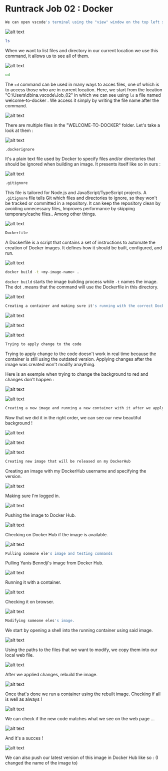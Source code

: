 # Runtrack Job 02 : Docker

```sh
We can open vscode's terminal using the "view" window on the top left side or by pressing the "CTRL+ù" command
```
![alt text](images/vscode_terminal.png)


```sh
ls
```

When we want to list files and directory in our current location we use this command, it allows us to see all of them. 

![alt text](images/ls.png)

```sh
cd
```

The `cd` command can be used in many ways to acces files, one of which is to access those who are in current location. 
Here, we start from the location "C:\Users\dbina\.vscode\Job_02" in which we can see using `ls` a file named welcome-to-docker . We access it simply by writing the file name after the command. 

![alt text](images/cd.png)

There are multiple files in the "WELCOME-TO-DOCKER" folder. Let's take a look at them :

![alt text](images/files_in_project.png)

```sh
.dockerignore 
```
It's a plain text file used by Docker to specify files and/or directories that should be ignored when building an image. It presents itself like so in ours :

 ![alt text](images/dockerignore.png)

 ```sh
 .gitignore
 ```

 This file is tailored for Node.js and JavaScript/TypeScript projects. 
 A `.gitignore` file tells Git which files and directories to ignore, so they won't be tracked or committed in a repository.
 It can keep the repository clean by avoiding unnecessary files, Improves performance by skipping temporary/cache files.. Among other things. 

 ![alt text](images/gitignore.png)

 ```sh
 Dockerfile
 ```

 A Dockerfile is a script that contains a set of instructions to automate the creation of Docker images. It defines how it should be built, configured, and run.

 ![alt text](images/Dockerfile.png)


```sh
docker build -t <my-image-name> .
```
`docker build` starts the image building process while `-t` names the image. The dot `.`means that the command will use the Dockerfile in this directory. 

![alt text](images/creating_docker_image.png)

```sh
Creating a container and making sure it's running with the correct Docker image as well as checking the port with my browser. 
```

![alt text](images/docker_run_and_check.png)

![alt text](images/Browser_port_check.png)

![alt text](images/docker_few_tasks.png)

```sh
Trying to apply change to the code
```

Trying to apply change to the code doesn't work in real time because the container is still using the outdated version. Applying changes after the image was created won't modify anaything. 

Here is an exemple when trying to change the background to red and changes don't happen : 

![alt text](images/changes_not_effective.png)

![alt text](images/browser_dont_change.png)

```sh
Creating a new image and running a new container with it after we applying changes.
```
Now that we did it in the right order, we can see our new beautiful background !

![alt text](images/creating_new_image.png)

![alt text](images/run_new_container.png)

![alt text](images/new_browser_page.png)

```sh
Creating new image that will be released on my DockerHub
```

Creating an image with my DockerHub username and specifying the version. 

![alt text](images/creating_image_in_hub.png)

Making sure I'm logged in. 

![alt text](images/logged_in.png)

Pushing the image to Docker Hub. 

![alt text](images/pushing_image.png)

Checking on Docker Hub if the image is available.

![alt text](images/Checking_hub_available.png)

```sh
Pulling someone ele's image and testing commands
```

Pulling Yanis Benndji's image from Docker Hub. 

![alt text](images/image_yanis.png)

Running it with a container. 

![alt text](images/running__yanis_image.png)

Checking it on browser.

![alt text](images/browser_yanis_image.png)




```sh
Modifying someone eles's image.
```

We start by opening a shell into the running container using said image. 

![alt text](images/Opening_shell.png)

Using the paths to the files that we want to modify, we copy them into our local web file.

![alt text](images/copy_from_shell.png)

After we applied changes, rebuild the image. 

![alt text](images/rebuild.png)

Once that's done we run a container using the rebuilt image. Checking if all is well as always !

![alt text](images/running_checking_yanis_image.png)

We can check if the new code matches what we see on the web page ...

![alt text](images/changed_code.png)

And it's a succes ! 

![alt text](images/changed_page.png)

We can also push our latest version of this image in Docker Hub like so :
(I changed the name of the image to)
